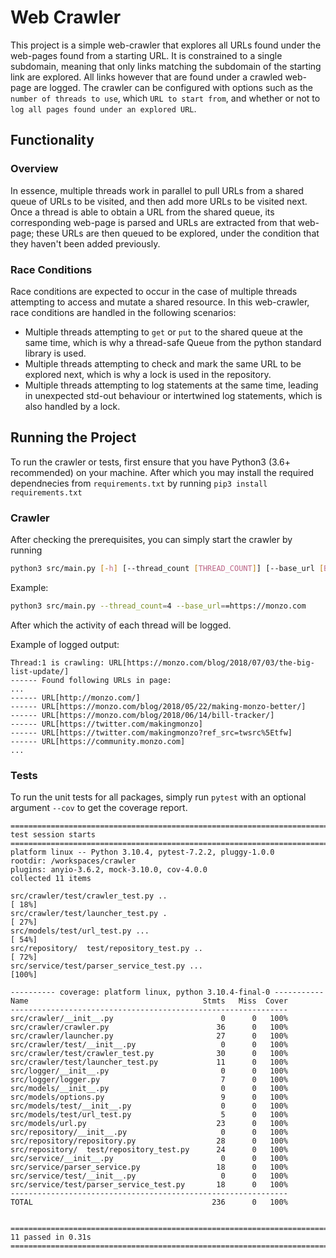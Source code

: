 # Web Crawler

This project is a simple web-crawler that explores all URLs found under the web-pages found from a starting URL. It is constrained to a single subdomain, meaning that only links matching the subdomain of the starting link are explored. All links however that are found under a crawled web-page are logged. The crawler can be configured with options such as the `number of threads to use`, which `URL to start from`, and whether or not to `log all pages found under an explored URL`.

## Functionality

### Overview
In essence, multiple threads work in parallel to pull URLs from a shared queue of URLs to be visited, and then add more URLs to be visited next. Once a thread is able to obtain a URL from the shared queue, its corresponding web-page is parsed and URLs are extracted from that web-page; these URLs are then queued to be explored, under the condition that they haven't been added previously.

### Race Conditions
Race conditions are expected to occur in the case of multiple threads attempting to access and mutate a shared resource. In this web-crawler, race conditions are handled in the following scenarios:
- Multiple threads attempting to `get` or `put` to the shared queue at the same time, which is why a thread-safe Queue from the python standard library is used.
- Multiple threads attempting to check and mark the same URL to be explored next, which is why a lock is used in the repository.
- Multiple threads attempting to log statements at the same time, leading in unexpected std-out behaviour or intertwined log statements, which is also handled by a lock.

## Running the Project
To run the crawler or tests, first ensure that you have Python3 (3.6+ recommended) on your machine. After which you may install the required dependnecies from `requirements.txt` by running `pip3 install requirements.txt`
### Crawler
After checking the prerequisites, you can simply start the crawler by running
```sh
python3 src/main.py [-h] [--thread_count [THREAD_COUNT]] [--base_url [BASE_URL]] [--skip_links_found]
```

Example:

```sh
python3 src/main.py --thread_count=4 --base_url==https://monzo.com
```

After which the activity of each thread will be logged. 

Example of logged output:

```
Thread:1 is crawling: URL[https://monzo.com/blog/2018/07/03/the-big-list-update/]
------ Found following URLs in page: 
...
------ URL[http://monzo.com/]
------ URL[https://monzo.com/blog/2018/05/22/making-monzo-better/]
------ URL[https://monzo.com/blog/2018/06/14/bill-tracker/]
------ URL[https://twitter.com/makingmonzo]
------ URL[https://twitter.com/makingmonzo?ref_src=twsrc%5Etfw]
------ URL[https://community.monzo.com]
...
```

### Tests
To run the unit tests for all packages, simply run `pytest` with an optional argument `--cov` to get the coverage report.

```
========================================================================= test session starts =========================================================================
platform linux -- Python 3.10.4, pytest-7.2.2, pluggy-1.0.0
rootdir: /workspaces/crawler
plugins: anyio-3.6.2, mock-3.10.0, cov-4.0.0
collected 11 items                                                                                                                                                    

src/crawler/test/crawler_test.py ..                                                                                                                             [ 18%]
src/crawler/test/launcher_test.py .                                                                                                                             [ 27%]
src/models/test/url_test.py ...                                                                                                                                 [ 54%]
src/repository/  test/repository_test.py ..                                                                                                                     [ 72%]
src/service/test/parser_service_test.py ...                                                                                                                     [100%]

---------- coverage: platform linux, python 3.10.4-final-0 -----------
Name                                       Stmts   Miss  Cover
--------------------------------------------------------------
src/crawler/__init__.py                        0      0   100%
src/crawler/crawler.py                        36      0   100%
src/crawler/launcher.py                       27      0   100%
src/crawler/test/__init__.py                   0      0   100%
src/crawler/test/crawler_test.py              30      0   100%
src/crawler/test/launcher_test.py             11      0   100%
src/logger/__init__.py                         0      0   100%
src/logger/logger.py                           7      0   100%
src/models/__init__.py                         0      0   100%
src/models/options.py                          9      0   100%
src/models/test/__init__.py                    0      0   100%
src/models/test/url_test.py                    5      0   100%
src/models/url.py                             23      0   100%
src/repository/__init__.py                     0      0   100%
src/repository/repository.py                  28      0   100%
src/repository/  test/repository_test.py      24      0   100%
src/service/__init__.py                        0      0   100%
src/service/parser_service.py                 18      0   100%
src/service/test/__init__.py                   0      0   100%
src/service/test/parser_service_test.py       18      0   100%
--------------------------------------------------------------
TOTAL                                        236      0   100%


========================================================================= 11 passed in 0.31s ==========================================================================

```
